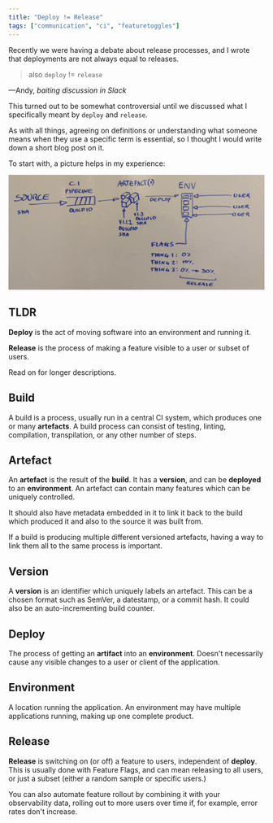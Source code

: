 ```yaml
---
title: "Deploy != Release"
tags: ["communication", "ci", "featuretoggles"]
---
```


Recently we were having a debate about release processes, and I wrote that deployments are not always equal to releases.

> also `deploy` != `release`
<figcaption>—Andy, <cite>baiting discussion in Slack</cite></figcaption>

This turned out to be somewhat controversial until we discussed what I specifically meant by `deploy` and `release`.

As with all things, agreeing on definitions or understanding what someone means when they use a specific term is essential, so I thought I would write down a short blog post on it.

To start with, a picture helps in my experience:

![definitons](/images/definitions.jpg)

## TLDR

**Deploy** is the act of moving software into an environment and running it.

**Release** is the process of making a feature visible to a user or subset of users.

Read on for longer descriptions.

## Build

A build is a process, usually run in a central CI system, which produces one or many **artefacts**.  A build process can consist of testing, linting, compilation, transpilation, or any other number of steps.

## Artefact

An **artefact** is the result of the **build**.  It has a **version**, and can be **deployed** to an **environment**.  An artefact can contain many features which can be uniquely controlled.

It should also have metadata embedded in it to link it back to the build which produced it and also to the source it was built from.

If a build is producing multiple different versioned artefacts, having a way to link them all to the same process is important.

## Version

A **version** is an identifier which uniquely labels an artefact.   This can be a chosen format such as SemVer, a datestamp, or a commit hash.  It could also be an auto-incrementing build counter.

## Deploy

The process of getting an **artifact** into an **environment**.  Doesn't necessarily cause any visible changes to a user or client of the application.

## Environment

A location running the application.  An environment may have multiple applications running, making up one complete product.

## Release

**Release** is switching on (or off) a feature to users, independent of **deploy**.  This is usually done with Feature Flags, and can mean releasing to all users, or just a subset (either a random sample or specific users.)

You can also automate feature rollout by combining it with your observability data, rolling out to more users over time if, for example, error rates don't increase.
